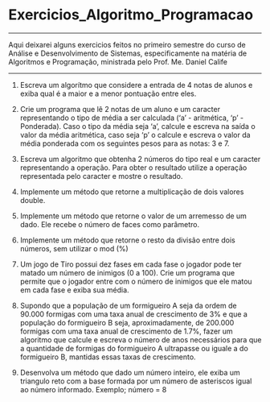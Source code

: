# Exercicios_Algoritmo_Programacao

---

Aqui deixarei alguns exercicios feitos no primeiro semestre do curso de Análise e Desenvolvimento de Sistemas, especificamente na matéria de Algoritmos e Programação, ministrada pelo Prof. Me. Daniel Calife

---

1)  Escreva um algorítmo que considere a entrada de 4 notas de alunos e exiba qual é a maior e
a menor pontuação entre eles.

2)  Crie um programa que lê 2 notas de um aluno e um caracter representando o tipo de média a
ser calculada (‘a’ - aritmética, ‘p’ - Ponderada). Caso o tipo da média seja ‘a’, calcule e escreva
na saída o valor da média aritmética, caso seja ‘p’ o calcule e escreva o valor da média ponderada
com os seguintes pesos para as notas: 3 e 7.

3)  Escreva um algoritmo que obtenha 2 números do tipo real e um caracter representando a
operação. Para obter o resultado utilize a operação representada pelo caracter e mostre o
resultado.

4) Implemente um método que retorne a multiplicação de dois valores double.
 
5) Implemente um método que retorne o valor de um arremesso de um dado. Ele recebe o número
de faces como parâmetro.

6) Implemente um método que retorne o resto da divisão entre dois números, sem utilizar o mod (%)

7) Um jogo de Tiro possui dez fases em cada fase o jogador pode ter matado um número de
inimigos (0 a 100). Crie um programa que permite que o jogador entre com o número de inimigos
que ele matou em cada fase e exiba sua média.

8) Supondo que a população de um formigueiro A seja da ordem de 90.000 formigas com uma
taxa anual de crescimento de 3% e que a população do formigueiro B seja, aproximadamente,
de 200.000 formigas com uma taxa anual de crescimento de 1.7%, fazer um algoritmo que
calcule e escreva o número de anos necessários para que a quantidade de formigas do
formigueiro A ultrapasse ou iguale a do formigueiro B, mantidas essas taxas de crescimento.

9) Desenvolva um método que dado um número inteiro, ele exiba um triangulo reto com a base
formada por um número de asteriscos igual ao número informado. Exemplo; número = 8
